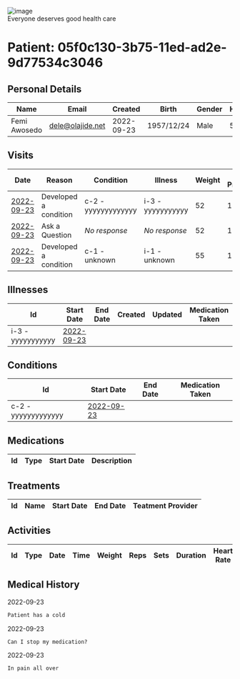 ![image](https://user-images.githubusercontent.com/110731/191966461-b80f054f-0bb3-41b5-b549-10c34c46387b.png)  
Everyone deserves good health care

# Patient: 05f0c130-3b75-11ed-ad2e-9d77534c3046

## Personal Details

| Name | Email | Created | Birth | Gender | Height |
| ---- | ----- | ------- | ----- | ------ | ------ |
| Femi Awosedo| <dele@olajide.net> | 2022-09-23   | 1957/12/24| Male | 5/7 |

## Visits

| Date | Reason | Condition | Illness | Weight | Blood Pressure | Temperature | Communication | 
| ---- | ------ | --------- | ------- | ------ | -------------- | ----------- | ------------- | 
| <a href="https://github.com/project-deserve/clinic-alpha-one/issues/76">2022-09-23</a>| Developed a condition | c-2 - yyyyyyyyyyyyy    | i-3 - yyyyyyyyyyy  | 52 | 155  |        | [video-conference](https://pade.chat:5443/ofmeet/05f0c130-3b75-11ed-ad2e-9d77534c3046-76)       | 
| <a href="https://github.com/project-deserve/clinic-alpha-one/issues/77">2022-09-23</a> | Ask a Question | *No response* | *No response* | 52 | 153 | | [video-conference](https://pade.chat:5443/ofmeet/05f0c130-3b75-11ed-ad2e-9d77534c3046-77) 
| <a href="https://github.com/project-deserve/clinic-alpha-one/issues/79">2022-09-23</a> | Developed a condition | c-1 - unknown | i-1 - unknown | 55 | 155 | 92 | [video-conference](https://pade.chat:5443/ofmeet/05f0c130-3b75-11ed-ad2e-9d77534c3046-79) |
## Illnesses

| Id    | Start Date | End Date | Created | Updated | Medication Taken | 
| ---   | ---------- | -------- | ------- | ------- | ---------------- | 
| i-3 - yyyyyyyyyyy| <a href="https://github.com/project-deserve/clinic-alpha-one/issues/76">2022-09-23</a>      |          |         |         |                  | 

## Conditions

| Id    | Start Date | End Date | Medication Taken | 
| ---   | ---------- | -------- | ---------------- | 
| c-2 - yyyyyyyyyyyyy| <a href="https://github.com/project-deserve/clinic-alpha-one/issues/76">2022-09-23</a>      |          |                  | 

## Medications

| Id  | Type | Start Date | Description | 
| --- | ---- | ---------- | ----------- | 

## Treatments

| Id  | Name | Start Date | End Date | Teatment Provider | 
| --- | ---- | ---------- | -------- | ----------------- | 

## Activities

| Id  | Type | Date | Time | Weight | Reps | Sets | Duration | Heart Rate | Calories Burned | 
| --- | ---- | ---- | ---- | ------ | ---- | ---- | -------- | ---------- | --------------- | 

## Medical History

2022-09-23
```markdown
Patient has a cold
```

2022-09-23
```markdown
Can I stop my medication?
```

2022-09-23
```markdown
In pain all over
```
